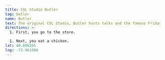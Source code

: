 ```yaml
---
title: CUL Studio Butler
tag: butler
name: Butler
text: The original CUL Studio, Butler hosts talks and the famous Friday Open Lab that has helped spawn and nurture some awesome projects.
directions: >-
  1. First, you go to the store.

  1. Next, you eat a chicken.
lat: 40.806205
lng: -73.963308
---
```

